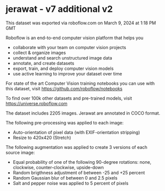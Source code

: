 
jerawat - v7 additional v2
==============================

This dataset was exported via roboflow.com on March 9, 2024 at 1:18 PM GMT

Roboflow is an end-to-end computer vision platform that helps you
* collaborate with your team on computer vision projects
* collect & organize images
* understand and search unstructured image data
* annotate, and create datasets
* export, train, and deploy computer vision models
* use active learning to improve your dataset over time

For state of the art Computer Vision training notebooks you can use with this dataset,
visit https://github.com/roboflow/notebooks

To find over 100k other datasets and pre-trained models, visit https://universe.roboflow.com

The dataset includes 2205 images.
Jerawat are annotated in COCO format.

The following pre-processing was applied to each image:
* Auto-orientation of pixel data (with EXIF-orientation stripping)
* Resize to 420x420 (Stretch)

The following augmentation was applied to create 3 versions of each source image:
* Equal probability of one of the following 90-degree rotations: none, clockwise, counter-clockwise, upside-down
* Random brigthness adjustment of between -25 and +25 percent
* Random Gaussian blur of between 0 and 2.5 pixels
* Salt and pepper noise was applied to 5 percent of pixels

